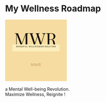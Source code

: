# My Wellness Roadmap

<img src="Logo/logo.png" width="200">

a Mental Well-being Revolution.\
Maximize Wellness, Reignite !
